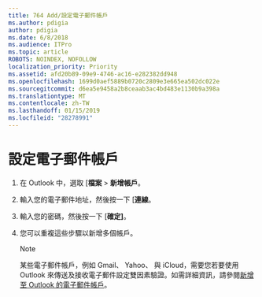 ```yaml
---
title: 764 Add/設定電子郵件帳戶
ms.author: pdigia
author: pdigia
ms.date: 6/8/2018
ms.audience: ITPro
ms.topic: article
ROBOTS: NOINDEX, NOFOLLOW
localization_priority: Priority
ms.assetid: afd20b89-09e9-4746-ac16-e282382dd948
ms.openlocfilehash: 1699d0aef5889b0720c2809e3e665ea502dc022e
ms.sourcegitcommit: d6ea5e9458a2b8ceaab3ac4bd483e1130b9a398a
ms.translationtype: MT
ms.contentlocale: zh-TW
ms.lasthandoff: 01/15/2019
ms.locfileid: "28278991"
---
```

# <a name="setup-email-accounts"></a>設定電子郵件帳戶

1. 在 Outlook 中，選取 [**檔案** \> **新增帳戶**。
    
2. 輸入您的電子郵件地址，然後按一下 [**連線**。
    
3. 輸入您的密碼，然後按一下 [**確定]**。
    
4. 您可以重複這些步驟以新增多個帳戶。
    
    > [!NOTE]
    > 某些電子郵件帳戶，例如 Gmail、 Yahoo、 與 iCloud，需要您若要使用 Outlook 來傳送及接收電子郵件設定雙因素驗證。如需詳細資訊，請參閱[新增至 Outlook 的電子郵件帳戶](https://support.office.com/article/6e27792a-9267-4aa4-8bb6-c84ef146101b.aspx)。 
  

